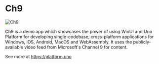 # Ch9

![Ch9](https://user-images.githubusercontent.com/5444226/81065274-28011c00-8ea9-11ea-8da2-92ba50072a2e.png)

Ch9 is a demo app which showcases the power of using WinUI and Uno Platform for developing single-codebase, cross-platform applications for Windows, iOS, Android, MacOS and WebAssembly. It uses the publicly-available video feed from Microsoft's Channel 9 for content.

See more at https://platform.uno
